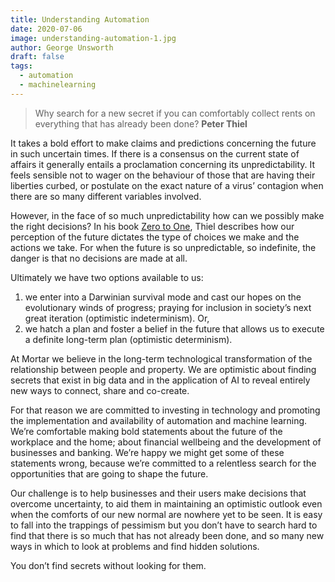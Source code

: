 ```yaml
---
title: Understanding Automation
date: 2020-07-06
image: understanding-automation-1.jpg
author: George Unsworth
draft: false
tags:
  - automation
  - machinelearning
---
```


> Why search for a new secret if you can comfortably collect rents on everything that has already been done?
>  **Peter Thiel**

It takes a bold effort to make claims and predictions concerning the future in such uncertain times. If there is a consensus on the current state of affairs it generally entails a proclamation concerning its unpredictability. It feels sensible not to wager on the behaviour of those that are having their liberties curbed, or postulate on the exact nature of a virus’ contagion when there are so many different variables involved. 

However, in the face of so much unpredictability how can we possibly make the right decisions? In his book [Zero to One](https://en.wikipedia.org/wiki/Zero_to_One), Thiel describes how our perception of the future dictates the type of choices we make and the actions we take. For when the future is so unpredictable, so indefinite, the danger is that no decisions are made at all. 

Ultimately we have two options available to us:

1.  we enter into a Darwinian survival mode and cast our hopes on the evolutionary winds of progress; praying for inclusion in society’s next great iteration (optimistic indeterminism). Or,
2.  we hatch a plan and foster a belief in the future that allows us to execute a definite long-term plan (optimistic determinism). 

At Mortar we believe in the long-term technological transformation of the relationship between people and property. We are optimistic about finding secrets that exist in big data and in the application of AI to reveal entirely new ways to connect, share and co-create. 

For that reason we are committed to investing in technology and promoting the implementation and availability of automation and machine learning. We’re comfortable making bold statements about the future of the workplace and the home; about financial wellbeing and the development of businesses and banking. We’re happy we might get some of these statements wrong, because we’re committed to a relentless search for the opportunities that are going to shape the future. 

Our challenge is to help businesses and their users make decisions that overcome uncertainty, to aid them in maintaining an optimistic outlook even when the comforts of our new normal are nowhere yet to be seen. It is easy to fall into the trappings of pessimism but you don’t have to search hard to find that there is so much that has not already been done, and so many new ways in which to look at problems and find hidden solutions. 

You don’t find secrets without looking for them.
